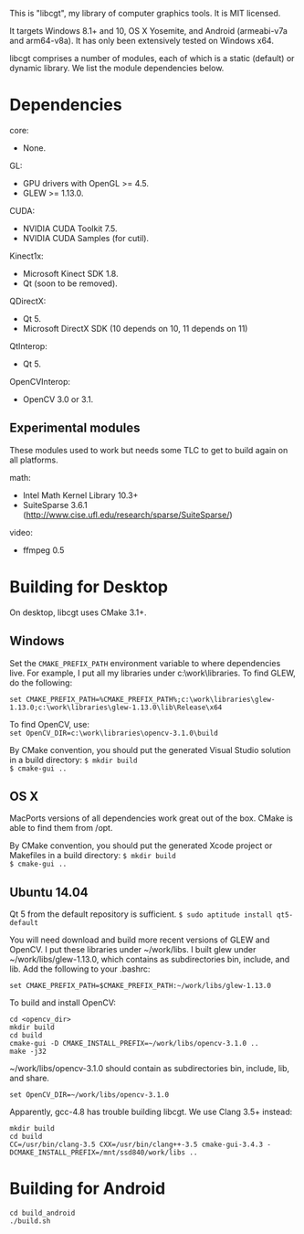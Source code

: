 This is "libcgt", my library of computer graphics tools. It is MIT licensed.

It targets Windows 8.1+ and 10, OS X Yosemite, and Android (armeabi-v7a and
arm64-v8a). It has only been extensively tested on Windows x64.

libcgt comprises a number of modules, each of which is a static (default) or
dynamic library. We list the module dependencies below.

Dependencies
============

core:

  * None.

GL:

  * GPU drivers with OpenGL >= 4.5.
  * GLEW >= 1.13.0.

CUDA:

  * NVIDIA CUDA Toolkit 7.5.
  * NVIDIA CUDA Samples (for cutil).

Kinect1x:

  * Microsoft Kinect SDK 1.8.
  * Qt (soon to be removed).

QDirectX:

  * Qt 5.
  * Microsoft DirectX SDK (10 depends on 10, 11 depends on 11)

QtInterop:

  * Qt 5.

OpenCVInterop:

  * OpenCV 3.0 or 3.1.

Experimental modules
--------------------
These modules used to work but needs some TLC to get to build again on all
platforms.

math:

  * Intel Math Kernel Library 10.3+
  * SuiteSparse 3.6.1 (http://www.cise.ufl.edu/research/sparse/SuiteSparse/)

video:

  * ffmpeg 0.5


Building for Desktop
====================

On desktop, libcgt uses CMake 3.1+.

Windows
-------

Set the `CMAKE_PREFIX_PATH` environment variable to where dependencies live. For
example, I put all my libraries under c:\work\libraries. To find GLEW, do the
following:

`set CMAKE_PREFIX_PATH=%CMAKE_PREFIX_PATH%;c:\work\libraries\glew-1.13.0;c:\work\libraries\glew-1.13.0\lib\Release\x64`

To find OpenCV, use:  
`set OpenCV_DIR=c:\work\libraries\opencv-3.1.0\build`

By CMake convention, you should put the generated Visual Studio solution in a build directory:
`$ mkdir build`  
`$ cmake-gui ..`

OS X
----

MacPorts versions of all dependencies work great out of the box. CMake is able
to find them from /opt.

By CMake convention, you should put the generated Xcode project or Makefiles in a build directory:
`$ mkdir build`  
`$ cmake-gui ..`

Ubuntu 14.04
------------

Qt 5 from the default repository is sufficient.
`$ sudo aptitude install qt5-default`

You will need download and build more recent versions of GLEW and OpenCV. I put
these libraries under ~/work/libs. I built glew under ~/work/libs/glew-1.13.0,
which contains as subdirectories bin, include, and lib. Add the following to
your .bashrc:

`set CMAKE_PREFIX_PATH=$CMAKE_PREFIX_PATH:~/work/libs/glew-1.13.0`

To build and install OpenCV:

`cd <opencv_dir>`  
`mkdir build`  
`cd build`  
`cmake-gui -D CMAKE_INSTALL_PREFIX=~/work/libs/opencv-3.1.0 ..`  
`make -j32`

~/work/libs/opencv-3.1.0 should contain as subdirectories bin, include, lib, and
share.

`set OpenCV_DIR=~/work/libs/opencv-3.1.0`

Apparently, gcc-4.8 has trouble building libcgt. We use Clang 3.5+ instead:

`mkdir build`  
`cd build`  
`CC=/usr/bin/clang-3.5 CXX=/usr/bin/clang++-3.5 cmake-gui-3.4.3 -DCMAKE_INSTALL_PREFIX=/mnt/ssd840/work/libs ..`

Building for Android
====================

`cd build_android`  
`./build.sh`
